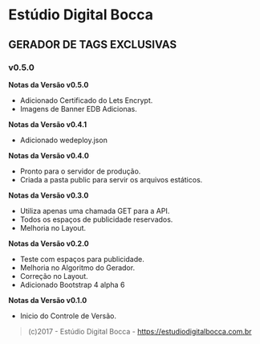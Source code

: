 # Estúdio Digital Bocca #
## GERADOR DE TAGS EXCLUSIVAS ##
### v0.5.0 ###

**Notas da Versão v0.5.0**

- Adicionado Certificado do Lets Encrypt.
- Imagens de Banner EDB Adicionas.

**Notas da Versão v0.4.1**

- Adicionado wedeploy.json

**Notas da Versão v0.4.0**

- Pronto para o servidor de produção.
- Criada a pasta public para servir os arquivos estáticos.

**Notas da Versão v0.3.0**

- Utiliza apenas uma chamada GET para a API.
- Todos os espaços de publicidade reservados.
- Melhoria no Layout.

**Notas da Versão v0.2.0**

- Teste com espaços para publicidade.
- Melhoria no Algoritmo do Gerador.
- Correção no Layout.
- Adicionado Bootstrap 4 alpha 6

**Notas da Versão v0.1.0**

- Inicio do Controle de Versão.

>(c)2017 - Estúdio Digital Bocca - https://estudiodigitalbocca.com.br
